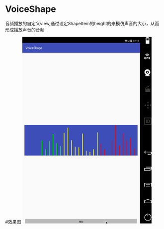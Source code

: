 # VoiceShape
音频播放的自定义view,通过设定ShapeItem的height的来模仿声音的大小，从而形成播放声音的音频

#效果图
![效果图](images/example.gif)

